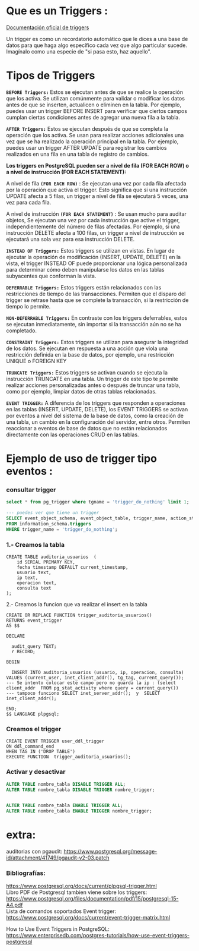 # Que es un Triggers : 
[Documentación oficial de triggers](https://www.postgresql.org/docs/current/sql-createtrigger.html)

Un trigger es como un recordatorio automático que le dices a una base de datos para que haga algo específico cada vez que algo particular sucede. Imagínalo como una especie de "si pasa esto, haz aquello".

# Tipos de Triggers

**`BEFORE Triggers:`** Estos se ejecutan antes de que se realice la operación que los activa. Se utilizan comúnmente para validar o modificar los datos antes de que se inserten, 
actualicen o eliminen en la tabla. Por ejemplo, puedes usar un trigger BEFORE INSERT para verificar que ciertos campos cumplan ciertas condiciones antes de agregar una nueva fila a la tabla.

**`AFTER Triggers:`** Estos se ejecutan después de que se completa la operación que los activa. Se usan para realizar acciones adicionales una vez que se ha realizado la operación principal en la tabla. 
Por ejemplo, puedes usar un trigger AFTER UPDATE para registrar los cambios realizados en una fila en una tabla de registro de cambios.

**Los triggers en PostgreSQL pueden ser a nivel de fila (FOR EACH ROW) o a nivel de instrucción (FOR EACH STATEMENT):**


A nivel de fila **`(FOR EACH ROW)`** : Se ejecutan una vez por cada fila afectada por la operación que activa el trigger. Esto significa que si una instrucción UPDATE afecta a 5 filas, un trigger a nivel de fila se ejecutará 5 veces, una vez para cada fila. <br>


A nivel de instrucción **`(FOR EACH STATEMENT)`** : Se usan mucho para auditar objetos, Se ejecutan una vez por cada instrucción que active el trigger, independientemente del número de filas afectadas. Por ejemplo, si una instrucción DELETE afecta a 100 filas, un trigger a nivel de instrucción se ejecutará una sola vez para esa instrucción DELETE.

**`INSTEAD OF Triggers:`** Estos triggers se utilizan en vistas. En lugar de ejecutar la operación de modificación (INSERT, UPDATE, DELETE) en la vista, el trigger INSTEAD OF puede proporcionar una lógica personalizada para determinar cómo deben manipularse 
los datos en las tablas subyacentes que conforman la vista.

**`DEFERRABLE Triggers:`** Estos triggers están relacionados con las restricciones de tiempo de las transacciones. Permiten que el disparo del trigger se retrase hasta que se complete la transacción, si la restricción de tiempo lo permite.

**`NON-DEFERRABLE Triggers:`** En contraste con los triggers deferrables, estos se ejecutan inmediatamente, sin importar si la transacción aún no se ha completado.

**`CONSTRAINT Triggers:`** Estos triggers se utilizan para asegurar la integridad de los datos. Se ejecutan en respuesta a una acción que viola una restricción definida en la base de datos, por ejemplo, una restricción UNIQUE o FOREIGN KEY

**`TRUNCATE Triggers:`** Estos triggers se activan cuando se ejecuta la instrucción TRUNCATE en una tabla. Un trigger de este tipo te permite realizar acciones personalizadas antes o después de truncar una tabla, como por ejemplo, limpiar datos de otras tablas relacionadas.

**`EVENT TRIGGER:`** A diferencia de los triggers que responden a operaciones en las tablas (INSERT, UPDATE, DELETE), los EVENT TRIGGERS se activan por eventos a nivel del sistema de la base de datos, como la creación de una tabla, un cambio en la configuración del servidor,
entre otros. Permiten reaccionar a eventos de base de datos que no están relacionados directamente con las operaciones CRUD en las tablas.

# Ejemplo de uso de trigger tipo eventos :

### consultar trigger
```sql
select * from pg_trigger where tgname = 'trigger_do_nothing' limit 1;

--- puedes ver que tiene un trigger
SELECT event_object_schema, event_object_table, trigger_name, action_statement, action_orientation
FROM information_schema.triggers
WHERE trigger_name = 'trigger_do_nothing';
```

### 1.- Creamos la tabla

```
CREATE TABLE auditoria_usuarios  (
    id SERIAL PRIMARY KEY,
    fecha timestamp DEFAULT current_timestamp,
    usuario text,
    ip text,
    operacion text,
    consulta text
);
```
2.- Creamos la funcion que va realizar el insert en la tabla
```
CREATE OR REPLACE FUNCTION trigger_auditoria_usuarios()
RETURNS event_trigger
AS $$

DECLARE

  audit_query TEXT;
  r RECORD;

BEGIN
  
  INSERT INTO auditoria_usuarios (usuario, ip, operacion, consulta) VALUES (current_user, inet_client_addr(), tg_tag, current_query());
--- Se intento colocar este campo pero no guarda la ip : (select client_addr  FROM pg_stat_activity where query = current_query())
--- tampoco funciono SELECT inet_server_addr();  y  SELECT inet_client_addr();
  
END;
$$ LANGUAGE plpgsql;
```

### Creamos el trigger 
```
CREATE EVENT TRIGGER user_ddl_trigger
ON ddl_command_end
WHEN TAG IN ('DROP TABLE')
EXECUTE FUNCTION  trigger_auditoria_usuarios();
```


### Activar y desactivar 
 ```sql 
ALTER TABLE nombre_tabla DISABLE TRIGGER ALL;
ALTER TABLE nombre_tabla DISABLE TRIGGER nombre_trigger;


ALTER TABLE nombre_tabla ENABLE TRIGGER ALL;
ALTER TABLE nombre_tabla ENABLE TRIGGER nombre_trigger;
```


# extra:
auditorias con pgaudit: https://www.postgresql.org/message-id/attachment/41749/pgaudit-v2-03.patch

### Bibliografías: 
https://www.postgresql.org/docs/current/plpgsql-trigger.html <br>
Libro PDF de Postgresql tambien viene sobre los triggers: https://www.postgresql.org/files/documentation/pdf/15/postgresql-15-A4.pdf <br>
Lista de comandos soportados Event trigger:   https://www.postgresql.org/docs/current/event-trigger-matrix.html <br>

How to Use Event Triggers in PostgreSQL:  https://www.enterprisedb.com/postgres-tutorials/how-use-event-triggers-postgresql <br>
